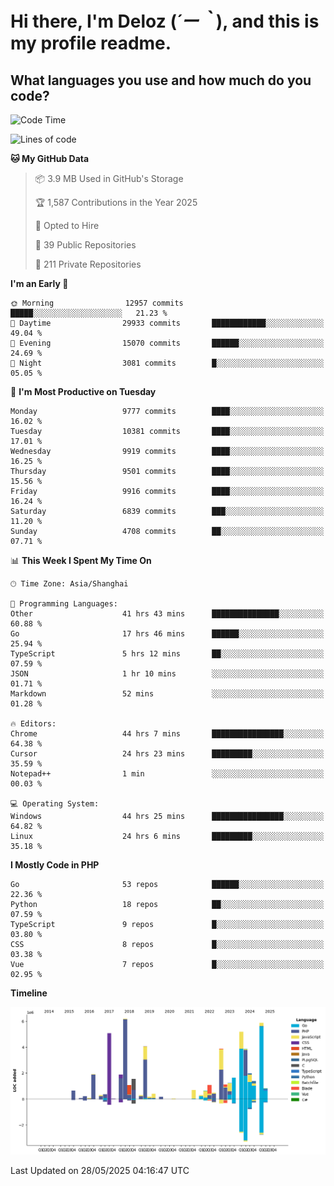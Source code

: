 # **Hi there, I'm Deloz (*´ー｀*), and this is my profile readme.**

## **What languages you use and how much do you code?**

<!--START_SECTION:waka-->
![Code Time](http://img.shields.io/badge/Code%20Time-6%2C493%20hrs%2048%20mins-blue)

![Lines of code](https://img.shields.io/badge/From%20Hello%20World%20I%27ve%20Written-54.5%20million%20lines%20of%20code-blue)

**🐱 My GitHub Data** 

> 📦 3.9 MB Used in GitHub's Storage 
 > 
> 🏆 1,587 Contributions in the Year 2025
 > 
> 💼 Opted to Hire
 > 
> 📜 39 Public Repositories 
 > 
> 🔑 211 Private Repositories 
 > 
**I'm an Early 🐤** 

```text
🌞 Morning                12957 commits       █████░░░░░░░░░░░░░░░░░░░░   21.23 % 
🌆 Daytime                29933 commits       ████████████░░░░░░░░░░░░░   49.04 % 
🌃 Evening                15070 commits       ██████░░░░░░░░░░░░░░░░░░░   24.69 % 
🌙 Night                  3081 commits        █░░░░░░░░░░░░░░░░░░░░░░░░   05.05 % 
```
📅 **I'm Most Productive on Tuesday** 

```text
Monday                   9777 commits        ████░░░░░░░░░░░░░░░░░░░░░   16.02 % 
Tuesday                  10381 commits       ████░░░░░░░░░░░░░░░░░░░░░   17.01 % 
Wednesday                9919 commits        ████░░░░░░░░░░░░░░░░░░░░░   16.25 % 
Thursday                 9501 commits        ████░░░░░░░░░░░░░░░░░░░░░   15.56 % 
Friday                   9916 commits        ████░░░░░░░░░░░░░░░░░░░░░   16.24 % 
Saturday                 6839 commits        ███░░░░░░░░░░░░░░░░░░░░░░   11.20 % 
Sunday                   4708 commits        ██░░░░░░░░░░░░░░░░░░░░░░░   07.71 % 
```


📊 **This Week I Spent My Time On** 

```text
🕑︎ Time Zone: Asia/Shanghai

💬 Programming Languages: 
Other                    41 hrs 43 mins      ███████████████░░░░░░░░░░   60.88 % 
Go                       17 hrs 46 mins      ██████░░░░░░░░░░░░░░░░░░░   25.94 % 
TypeScript               5 hrs 12 mins       ██░░░░░░░░░░░░░░░░░░░░░░░   07.59 % 
JSON                     1 hr 10 mins        ░░░░░░░░░░░░░░░░░░░░░░░░░   01.71 % 
Markdown                 52 mins             ░░░░░░░░░░░░░░░░░░░░░░░░░   01.28 % 

🔥 Editors: 
Chrome                   44 hrs 7 mins       ████████████████░░░░░░░░░   64.38 % 
Cursor                   24 hrs 23 mins      █████████░░░░░░░░░░░░░░░░   35.59 % 
Notepad++                1 min               ░░░░░░░░░░░░░░░░░░░░░░░░░   00.03 % 

💻 Operating System: 
Windows                  44 hrs 25 mins      ████████████████░░░░░░░░░   64.82 % 
Linux                    24 hrs 6 mins       █████████░░░░░░░░░░░░░░░░   35.18 % 
```

**I Mostly Code in PHP** 

```text
Go                       53 repos            ██████░░░░░░░░░░░░░░░░░░░   22.36 % 
Python                   18 repos            ██░░░░░░░░░░░░░░░░░░░░░░░   07.59 % 
TypeScript               9 repos             █░░░░░░░░░░░░░░░░░░░░░░░░   03.80 % 
CSS                      8 repos             █░░░░░░░░░░░░░░░░░░░░░░░░   03.38 % 
Vue                      7 repos             █░░░░░░░░░░░░░░░░░░░░░░░░   02.95 % 
```



**Timeline**

![Lines of Code chart](https://raw.githubusercontent.com/deloz/deloz/main/assets/bar_graph.png)


 Last Updated on 28/05/2025 04:16:47 UTC
<!--END_SECTION:waka-->

